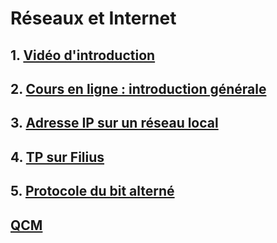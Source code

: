 # Réseaux et Internet

## 1. [Vidéo d'introduction](https://youtu.be/U6Uqf5xsaSI?list=PLOapGKeH_KhFkfZDf5B-AKXmNIXEPpn4a&t=93)
## 2. [Cours en ligne : introduction générale](https://www.math93.com/lycee/nsi-1ere/nsi-1ere/146-pedagogie/lycee/nsi/1010-nsi-numerique-et-sciences-informatiques-reseaux.html)
## 3. [Adresse IP sur un réseau local](https://pixees.fr/informatiquelycee/n_site/nsi_prem_intro_reseau.html)
## 4. [TP sur Filius](https://www.math93.com/images/pdf/NSI/premiere/reseaux/NSI_Reseaux_Filius.pdf)
## 5. [Protocole du bit alterné](https://pixees.fr/informatiquelycee/n_site/nsi_prem_bit_alt.html)
## [QCM](https://genumsi.inria.fr/qcm.php?h=e0a752c15d758c11e66832c989be6108)
